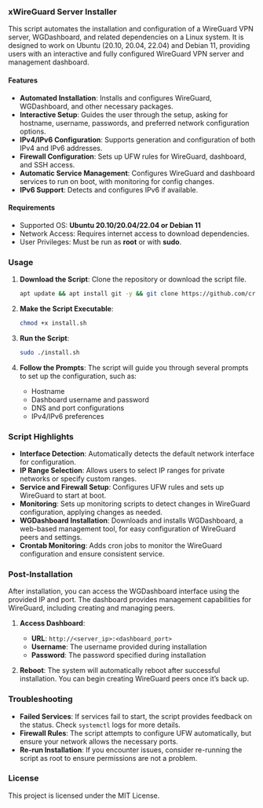 ### xWireGuard Server Installer

This script automates the installation and configuration of a WireGuard VPN server, WGDashboard, and related dependencies on a Linux system. It is designed to work on Ubuntu (20.10, 20.04, 22.04) and Debian 11, providing users with an interactive and fully configured WireGuard VPN server and management dashboard.

#### Features

- **Automated Installation**: Installs and configures WireGuard, WGDashboard, and other necessary packages.
- **Interactive Setup**: Guides the user through the setup, asking for hostname, username, passwords, and preferred network configuration options.
- **IPv4/IPv6 Configuration**: Supports generation and configuration of both IPv4 and IPv6 addresses.
- **Firewall Configuration**: Sets up UFW rules for WireGuard, dashboard, and SSH access.
- **Automatic Service Management**: Configures WireGuard and dashboard services to run on boot, with monitoring for config changes.
- **IPv6 Support**: Detects and configures IPv6 if available.

#### Requirements

- Supported OS: **Ubuntu 20.10/20.04/22.04 or Debian 11**
- Network Access: Requires internet access to download dependencies.
- User Privileges: Must be run as **root** or with **sudo**.

### Usage

1. **Download the Script**: Clone the repository or download the script file.

   ```bash
   apt update && apt install git -y && git clone https://github.com/cryptroute/xwireguard.git && cd xwireguard
   ```

2. **Make the Script Executable**:

   ```bash
   chmod +x install.sh
   ```

3. **Run the Script**:

   ```bash
   sudo ./install.sh
   ```

4. **Follow the Prompts**: The script will guide you through several prompts to set up the configuration, such as:
   - Hostname
   - Dashboard username and password
   - DNS and port configurations
   - IPv4/IPv6 preferences

### Script Highlights

- **Interface Detection**: Automatically detects the default network interface for configuration.
- **IP Range Selection**: Allows users to select IP ranges for private networks or specify custom ranges.
- **Service and Firewall Setup**: Configures UFW rules and sets up WireGuard to start at boot.
- **Monitoring**: Sets up monitoring scripts to detect changes in WireGuard configuration, applying changes as needed.
- **WGDashboard Installation**: Downloads and installs WGDashboard, a web-based management tool, for easy configuration of WireGuard peers and settings.
- **Crontab Monitoring**: Adds cron jobs to monitor the WireGuard configuration and ensure consistent service.

### Post-Installation

After installation, you can access the WGDashboard interface using the provided IP and port. The dashboard provides management capabilities for WireGuard, including creating and managing peers.

1. **Access Dashboard**: 
   - **URL**: `http://<server_ip>:<dashboard_port>`
   - **Username**: The username provided during installation
   - **Password**: The password specified during installation

2. **Reboot**: The system will automatically reboot after successful installation. You can begin creating WireGuard peers once it’s back up.

### Troubleshooting

- **Failed Services**: If services fail to start, the script provides feedback on the status. Check `systemctl` logs for more details.
- **Firewall Rules**: The script attempts to configure UFW automatically, but ensure your network allows the necessary ports.
- **Re-run Installation**: If you encounter issues, consider re-running the script as root to ensure permissions are not a problem.

### License

This project is licensed under the MIT License.
